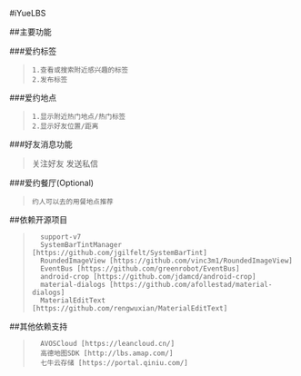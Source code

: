 #iYueLBS

##主要功能

###爱约标签

>     1.查看或搜索附近感兴趣的标签
>     2.发布标签

###爱约地点

>     1.显示附近热门地点/热门标签
>     2.显示好友位置/距离

###好友消息功能

>    关注好友
>    发送私信

###爱约餐厅(Optional)

>     约人可以去的用餐地点推荐

##依赖开源项目

>       support-v7
>       SystemBarTintManager [https://github.com/jgilfelt/SystemBarTint]
>       RoundedImageView [https://github.com/vinc3m1/RoundedImageView]
>       EventBus [https://github.com/greenrobot/EventBus]
>       android-crop [https://github.com/jdamcd/android-crop]
>       material-dialogs [https://github.com/afollestad/material-dialogs]
>       MaterialEditText [https://github.com/rengwuxian/MaterialEditText]

##其他依赖支持

>       AVOSCloud [https://leancloud.cn/]
>       高德地图SDK [http://lbs.amap.com/]
>       七牛云存储 [https://portal.qiniu.com/]